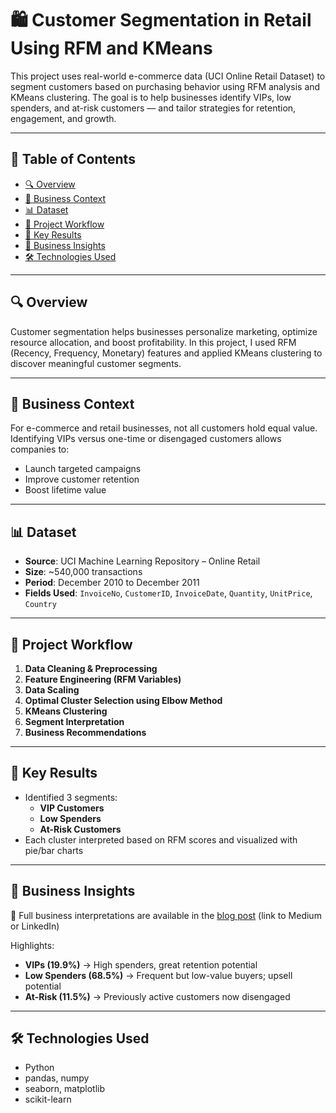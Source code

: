 # 🛍️ Customer Segmentation in Retail Using RFM and KMeans

This project uses real-world e-commerce data (UCI Online Retail Dataset) to segment customers based on purchasing behavior using RFM analysis and KMeans clustering. The goal is to help businesses identify VIPs, low spenders, and at-risk customers — and tailor strategies for retention, engagement, and growth.

---

## 📌 Table of Contents

- [🔍 Overview](#-overview)
- [🏢 Business Context](#-business-context)
- [📊 Dataset](#-dataset)
- [🔄 Project Workflow](#-project-workflow)
- [🧠 Key Results](#-key-results)
- [💼 Business Insights](#-business-insights)
- [🛠️ Technologies Used](#️-technologies-used)
---

## 🔍 Overview

Customer segmentation helps businesses personalize marketing, optimize resource allocation, and boost profitability. In this project, I used RFM (Recency, Frequency, Monetary) features and applied KMeans clustering to discover meaningful customer segments.

---

## 🏢 Business Context

For e-commerce and retail businesses, not all customers hold equal value. Identifying VIPs versus one-time or disengaged customers allows companies to:

- Launch targeted campaigns
- Improve customer retention
- Boost lifetime value

---

## 📊 Dataset

- **Source**: UCI Machine Learning Repository – Online Retail  
- **Size**: ~540,000 transactions  
- **Period**: December 2010 to December 2011  
- **Fields Used**: `InvoiceNo`, `CustomerID`, `InvoiceDate`, `Quantity`, `UnitPrice`, `Country`

---

## 🔄 Project Workflow

1. **Data Cleaning & Preprocessing**
2. **Feature Engineering (RFM Variables)**
3. **Data Scaling**
4. **Optimal Cluster Selection using Elbow Method**
5. **KMeans Clustering**
6. **Segment Interpretation**
7. **Business Recommendations**

---

## 🧠 Key Results

- Identified 3 segments:
  - **VIP Customers**
  - **Low Spenders**
  - **At-Risk Customers**
- Each cluster interpreted based on RFM scores and visualized with pie/bar charts

---

## 💼 Business Insights

📌 Full business interpretations are available in the [blog post](#) (link to Medium or LinkedIn)

Highlights:

- **VIPs (19.9%)** → High spenders, great retention potential  
- **Low Spenders (68.5%)** → Frequent but low-value buyers; upsell potential  
- **At-Risk (11.5%)** → Previously active customers now disengaged  

---

## 🛠️ Technologies Used

- Python
- pandas, numpy
- seaborn, matplotlib
- scikit-learn


